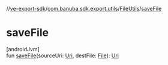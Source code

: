 //[ve-export-sdk](../../../index.md)/[com.banuba.sdk.export.utils](../index.md)/[FileUtils](index.md)/[saveFile](save-file.md)

# saveFile

[androidJvm]\
fun [saveFile](save-file.md)(sourceUri: [Uri](https://developer.android.com/reference/kotlin/android/net/Uri.html), destFile: [File](https://developer.android.com/reference/kotlin/java/io/File.html)): [Uri](https://developer.android.com/reference/kotlin/android/net/Uri.html)
